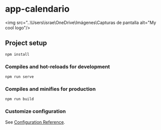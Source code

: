 # app-calendario


<img src="..\Users\israe\OneDrive\Imágenes\Capturas de pantalla alt="My cool logo"/>
## Project setup
```
npm install
```

### Compiles and hot-reloads for development
```
npm run serve
```

### Compiles and minifies for production
```
npm run build
```

### Customize configuration
See [Configuration Reference](https://cli.vuejs.org/config/).
